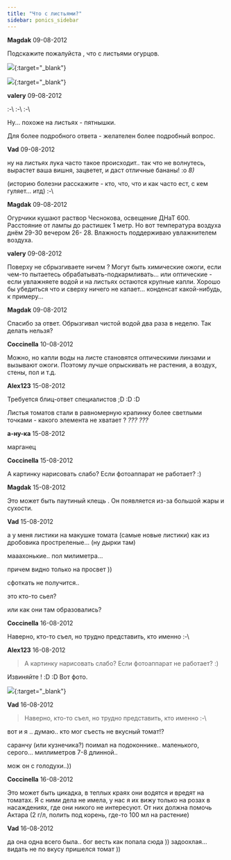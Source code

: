 ```yaml
---
title: "Что с листьями?"
sidebar: ponics_sidebar
---
```


**Magdak** 09-08-2012

Подскажите пожалуйста , что с листьями огурцов.

[![](/attachimages/11537_09082012750.jpg)](https://t.me/ponics_ru_files/9244){:target="_blank"}

[![](/attachimages/11539_09082012752.jpg)](https://t.me/ponics_ru_files/9245){:target="_blank"}

**valery** 09-08-2012

 :-\ :-\ :-\

Ну... похоже на листьях - пятнышки.

Для более подробного ответа - желателен более подробный вопрос.


**Vad** 09-08-2012

ну на листьях лука часто такое происходит.. так что не волнутесь, вырастет ваша вишня, зацветет, и даст отличные бананы! :o *8)*

(историю болезни расскажите - кто, что, что и как часто ест, с кем гуляет... итд) :-\


**Magdak** 09-08-2012

Огурчики кушают раствор Чеснокова, освещение ДНаТ 600. Расстояние от лампы до растишек 1 метр. Но вот температура воздуха днём 29-30 вечером 26- 28. Влажность поддерживаю увлажнителем воздуха. 


**valery** 09-08-2012

Поверху не сбрызгиваете ничем ? Могут быть химические ожоги, если чем-то пытаетесь обрабатывать-подкармливать... или оптические - если увлажняете водой и на листьях остаются крупные капли. Хорошо бы убедиться что и сверху ничего не капает... конденсат какой-нибудь, к примеру...


**Magdak** 09-08-2012

Спасибо за ответ. Обрызгивал чистой водой два раза в неделю. Так делать нельзя?


**Coccinella** 10-08-2012

Можно, но капли воды на листе становятся оптическими линзами и вызывают ожоги. Поэтому лучше опрыскивать не растения, а воздух, стены, пол и т.д.


**Alex123** 15-08-2012

Требуется блиц-ответ специалистов ;D :D :D

Листья томатов стали в равномерную крапинку более светлыми точками - какого элемента не хватает ? *???* *???*


**а-ну-ка** 15-08-2012

марганец


**Coccinella** 15-08-2012

А картинку нарисовать слабо? Если фотоаппарат не работает? :)


**Magdak** 15-08-2012

Это может быть паутиный клещь . Он появляется из-за большой жары и сухости.


**Vad** 15-08-2012

а у меня листики на макушке томата (самые новые листики) как из дробовика простреленые... (ну дырки там)

мааахонькие.. пол милиметра...

причем видно только на просвет ))

сфоткать не получится..

это кто-то сьел?

или как они там образовались?


**Coccinella** 16-08-2012

Наверно, кто-то съел, но трудно представить, кто именно :-\


**Alex123** 16-08-2012

> А картинку нарисовать слабо? Если фотоаппарат не работает? :)

Извиняйте ! :D :D Вот фото.

[![](/attachimages/11554_053.jpg)](https://t.me/ponics_ru_files/9246){:target="_blank"}

**Vad** 16-08-2012

> Наверно, кто-то съел, но трудно представить, кто именно :-\

вот и я .. думаю.. кто мог съесть не вкусный томат!?

саранчу (или кузнечика?) поимал на подоконнике.. маленького, серого... миллиметров 7-8 длинной..

мож он с голодухи..))


**Coccinella** 16-08-2012

Это может быть цикадка, в теплых краях они водятся и вредят на томатах. Я с ними дела не имела, у нас я их вижу только на розах в насаждениях, где они никого не интересуют. От них должна помочь Актара (2 г/л, полить под корень, где-то 100 мл на растение)


**Vad** 16-08-2012

да она одна всего была.. бог весть как попала сюда )) задоохлая... видать не по вкусу пришелся томат ))


